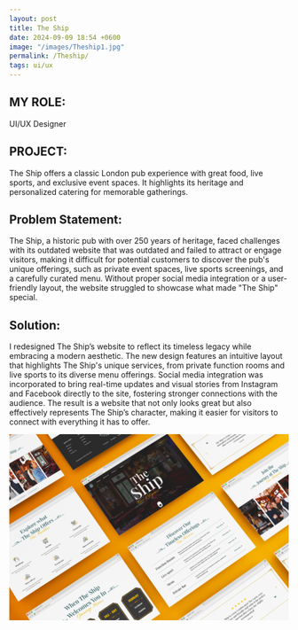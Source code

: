 ```yaml
---
layout: post
title: The Ship
date: 2024-09-09 18:54 +0600
image: "/images/Theship1.jpg"
permalink: /Theship/
tags: ui/ux
---
```


## MY ROLE:
UI/UX Designer

## PROJECT:
The Ship offers a classic London pub experience with great food, live sports, and exclusive event spaces. It highlights its heritage and personalized catering for memorable gatherings.

## Problem Statement:
The Ship, a historic pub with over 250 years of heritage, faced challenges with its outdated website that was outdated and failed to attract or engage visitors, making it difficult for potential customers to discover the pub's unique offerings, such as private event spaces, live sports screenings, and a carefully curated menu. Without proper social media integration or a user-friendly layout, the website struggled to showcase what made "The Ship" special.

## Solution:
I redesigned The Ship’s website to reflect its timeless legacy while embracing a modern aesthetic. The new design features an intuitive layout that highlights The Ship's unique services, from private function rooms and live sports to its diverse menu offerings. Social media integration was incorporated to bring real-time updates and visual stories from Instagram and Facebook directly to the site, fostering stronger connections with the audience. The result is a website that not only looks great but also effectively represents The Ship’s character, making it easier for visitors to connect with everything it has to offer.

![Theship](../images/Theship2.jpg)



